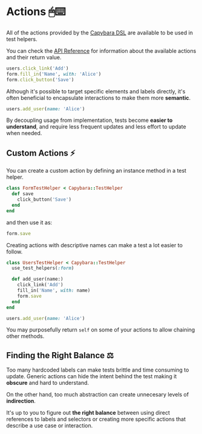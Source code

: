 [api]: /api/
[capybara dsl]: https://github.com/teamcapybara/capybara#the-dsl
[aliases]: /guide/essentials/aliases
[to_capybara_node]: https://github.com/ElMassimo/capybara_test_helpers/blob/master/lib/capybara_test_helpers/test_helper.rb#L56-L58
[wrap]: /api/#wrap-element

# Actions 🖱⌨️

All of the actions provided by the [Capybara DSL] are available to be used in test helpers.

You can check the [API Reference][api] for information about the available actions and their return value.

```ruby
users.click_link('Add')
form.fill_in('Name', with: 'Alice')
form.click_button('Save')
```

Although it's possible to target specific elements and labels directly, it's often beneficial to encapsulate interactions to make them more __semantic__.

```ruby
users.add_user(name: 'Alice')
```

By decoupling usage from implementation, tests become __easier to understand__, and require less frequent updates and less effort to update when needed.

## Custom Actions ⚡️

You can create a custom action by defining an instance method in a test helper.

```ruby
class FormTestHelper < Capybara::TestHelper
  def save
    click_button('Save')
  end
end
```

and then use it as:

```ruby
form.save
```

Creating actions with descriptive names can make a test a lot easier to follow.

```ruby
class UsersTestHelper < Capybara::TestHelper
  use_test_helpers(:form)

  def add_user(name:)
    click_link('Add')
    fill_in('Name', with: name)
    form.save
  end
end
```
```ruby
users.add_user(name: 'Alice')
```

You may purposefully return `self` on some of your actions to allow chaining other methods.

## Finding the Right Balance ⚖️

Too many hardcoded labels can make tests brittle and time consuming to update. Generic actions can hide the intent behind the test making it __obscure__ and hard to understand.

On the other hand, too much abstraction can create unnecesary levels of __indirection__.

It's up to you to figure out __the right balance__ between using direct references to labels and selectors or creating more specific actions that describe a use case or interaction.
